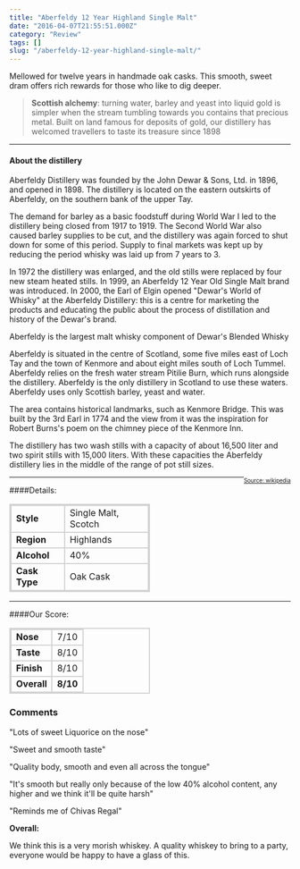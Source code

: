 ```yaml
---
title: "Aberfeldy 12 Year Highland Single Malt"
date: "2016-04-07T21:55:51.000Z"
category: "Review"
tags: []
slug: "/aberfeldy-12-year-highland-single-malt/"
---
```

Mellowed for twelve years in handmade oak casks. This smooth, sweet dram offers rich rewards for those who like to dig deeper. 


> **Scottish alchemy**: turning water, barley and yeast into liquid gold is simpler when the stream tumbling towards you contains that precious metal. Built on land famous for deposits of gold, our distillery has welcomed travellers to taste its treasure since 1898

---

#### About the distillery


Aberfeldy Distillery was founded by the John Dewar & Sons, Ltd. in 1896, and opened in 1898. The distillery is located on the eastern outskirts of Aberfeldy, on the southern bank of the upper Tay.

The demand for barley as a basic foodstuff during World War I led to the distillery being closed from 1917 to 1919. The Second World War also caused barley supplies to be cut, and the distillery was again forced to shut down for some of this period. Supply to final markets was kept up by reducing the period whisky was laid up from 7 years to 3.

In 1972 the distillery was enlarged, and the old stills were replaced by four new steam heated stills. In 1999, an Aberfeldy 12 Year Old Single Malt brand was introduced. In 2000, the Earl of Elgin opened "Dewar's World of Whisky" at the Aberfeldy Distillery: this is a centre for marketing the products and educating the public about the process of distillation and history of the Dewar's brand.

Aberfeldy is the largest malt whisky component of Dewar's Blended Whisky

Aberfeldy is situated in the centre of Scotland, some five miles east of Loch Tay and the town of Kenmore and about eight miles south of Loch Tummel. Aberfeldy relies on the fresh water stream Pitilie Burn, which runs alongside the distillery. Aberfeldy is the only distillery in Scotland to use these waters. Aberfeldy uses only Scottish barley, yeast and water.

The area contains historical landmarks, such as Kenmore Bridge. This was built by the 3rd Earl in 1774 and the view from it was the inspiration for Robert Burns's poem on the chimney piece of the Kenmore Inn.

The distillery has two wash stills with a capacity of about 16,500 liter and two spirit stills with 15,000 liters. With these capacities the Aberfeldy distillery lies in the middle of the range of pot still sizes.
<div style="float:right; font-size: 10px"><a href="https://en.wikipedia.org/wiki/Aberfeldy_distillery">Source: wikipedia</a></div>

---

####Details:
<table>
<tr>
<td class="grey">Style</td><td>Single Malt, Scotch</td>
</tr>
<tr>
<td class="grey">Region</td><td>Highlands</td>
</tr>
<tr>
<td class="grey">Alcohol</td><td>40%</td>
</tr>
<tr>
<td class="grey">Cask Type</td><td>Oak Cask</td>
</tr>
</table>


---

####Our Score:


<style>
.grey {
    font-weight: bold;
}
td {
    border: 2px solid lightgrey;
}

table {
    width: 50%;
    border: 2px solid lightgrey;

}

</style>
<table class="score-table">
<tr>
<td class="grey">Nose</td><td>7/10</td>
</tr>
<tr>
<td class="grey">Taste</td><td>8/10</td>
</tr>
<tr>
<td class="grey">Finish</td><td>8/10</td>
</tr>
<tr>
<td class="grey"><strong>Overall</strong></td><td><strong>8/10</strong></td>
</tr>
</table>


### Comments
"Lots of sweet Liquorice on the nose"

"Sweet and smooth taste"

"Quality body, smooth and even all across the tongue"

"It's smooth but really only because of the low 40% alcohol content, any higher and we think it'll be quite harsh"

"Reminds me of Chivas Regal"

**Overall:** 

We think this is a very morish whiskey. A quality whiskey to bring to a party, everyone would be happy to have a glass of this. 
    